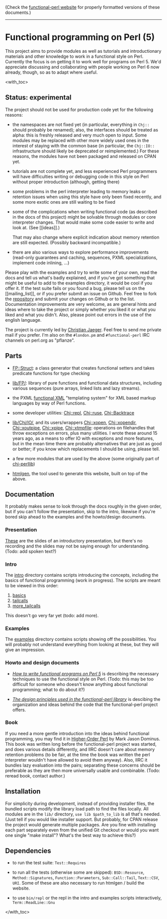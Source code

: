 (Check the [functional-perl website](http://functional-perl.org/) for
properly formatted versions of these documents.)

---

# Functional programming on Perl (5)

This project aims to provide modules as well as tutorials and
introductionary materials and other knowledge to work in a functional
style on Perl. Currently the focus is on getting it to work well for
programs on Perl 5. We'd appreciate discussing and collaborating with
people working on Perl 6 now already, though, so as to adapt where
useful.


<with_toc>

## Status: experimental

The project should not be used for production code yet for the
following reasons:

* the namespaces are not fixed yet (in particular, everything in
  `Chj::` should probably be renamed); also, the interfaces should be
  treated as alpha: this is freshly released and very much open to
  input. Some modules may be replaced with other more widely used ones
  in the interest of staying with the common base (in particular, the
  `Chj::IO::` infrastructure should likely be deprecated or
  reimplemented.) For these reasons, the modules have not been
  packaged and released on CPAN yet.

* tutorials are not complete yet, and less experienced Perl
  programmers will have difficulties writing or debugging code in this
  style on Perl without proper introduction (although, getting there)

* some problems in the perl interpreter leading to memory leaks or
  retention issues when using this style have only been fixed
  recently, and some more exotic ones are still waiting to be fixed

* some of the complications when writing functional code (as described
  in the docs of this project) might be solvable through modules or
  core interpreter changes. That would make some code easier to write
  and look at. (See [[ideas]].)

  That may also change where explicit indication about memory
  retention are still expected. (Possibly backward incompatible.)

* there are also various ways to explore performance improvements
  (read-only guarantees and caching, sequences, PXML specializations,
  implement code inlining, ...)

Please play with the examples and try to write some of your own, read
the docs and tell us what's badly explained, and if you've got
something that might be useful to add to the examples directory, it
would be cool if you offer it. If the test suite fails or you found a
bug, please tell us on the [[mailing_list]], or if you prefer submit
an issue on Github. Feel free to fork the
[repository](https://github.com/pflanze/functional-perl/) and submit
your changes on Github or to the list. Documentation improvements are
very welcome, as are general hints and ideas where to take the project
or simply whether you liked it or what you liked and what you
didn't. Also, please point out errors in the use of the english
language.

The project is currently led by [Christian
Jaeger](http://leafpair.com/contact). Feel free to send me private
mail if you prefer. I'm also on the `#london.pm` and
`#functional-perl` IRC channels on perl.org as "pflanze".


## Parts

* [FP::Struct](lib/FP/Struct.pm): a class generator that creates
  functional setters and takes predicate functions for type checking

* [lib/FP/](lib/FP/): library of pure functions and
  functional data structures, including various sequences (pure
  arrays, linked lists and lazy streams).

* the PXML [functional XML](functional_XML/README.md) "templating
  system" for XML based markup languages by way of Perl
  functions.

* some developer utilities: [Chj::repl](lib/Chj/repl.pm),
  [Chj::ruse](lib/Chj/ruse.pm), [Chj::Backtrace](lib/Chj/Backtrace.pm)

* [lib/Chj/IO/](lib/Chj/IO/), and its users/wrappers
  [Chj::xopen](lib/Chj/xopen.pm),
  [Chj::xopendir](lib/Chj/xopendir.pm),
  [Chj::xoutpipe](lib/Chj/xoutpipe.pm),
  [Chj::xpipe](lib/Chj/xpipe.pm),
  [Chj::xtmpfile](lib/Chj/xtmpfile.pm):
  operations on filehandles that throw exceptions on errors, plus
  many utilities.
  I wrote these around 15 years ago, as a means to offer IO with
  exceptions and more features, but in the mean time there are
  probably alternatives that are just as good or better; if you know
  which replacements I should be using, please tell.

* a few more modules that are used by the above (some originally part
  of [chj-perllib](https://github.com/pflanze/chj-perllib))

* [htmlgen](htmlgen/README.md), the tool used to generate this
  website, built on top of the above.


## Documentation

It probably makes sense to look through the docs roughly in the given
order, but if you can't follow the presentation, skip to the intro,
likewise if you're bored skip ahead to the examples and the
howto/design documents.

### Presentation

[These](http://functional-perl.org/london.pm-talk/) are the slides of
an introductory presentation, but there's no recording and the slides
may not be saying enough for understanding. (Todo: add spoken text?)

### Intro

The [intro](intro/) directory contains scripts introducing the
concepts, including the basics of functional programming (work in
progress). The scripts are meant to be viewed in this order:

1. [basics](intro/basics)
1. [tailcalls](intro/tailcalls)
1. [more_tailcalls](intro/more_tailcalls)

This doesn't go very far yet (todo: add more).

### Examples

The [examples](examples/README.md) directory contains scripts showing
off the possibilities. You will probably not understand everything
from looking at these, but they will give an impression.

### Howto and design documents

* *[How to write functional programs on Perl 5](docs/howto.md)* is
  describing the necessary techniques to use the functional style on
  Perl. (Todo: this may be too difficult for someone who doesn't know
  anything about functional programming; what to do about it?)

* *[The design principles used in the functional-perl
  library](docs/design.md)* is descibing the organization and ideas
  behind the code that the functional-perl project offers.

### Book

If you need a more gentle introduction into the ideas behind
functional programming, you may find it in [Higher-Order
Perl](http://hop.perl.plover.com/) by Mark Jason Dominus.  This book
was written long before the functional-perl project was started, and
does various details differently, and IIRC doesn't care about memory
retention problems (to be fair, at the time the book was written the
perl interpreter wouldn't have allowed to avoid them anyway). Also,
IIRC it bundles lazy evaluation into the pairs; separating these
concerns should be preferable as they are then more universally usable
and combinable. (Todo: reread book, contact author.)


## Installation

For simplicity during development, instead of providing installer
files, the bundled scripts modify the library load path to find the
files locally. All modules are in the `lib/` directory, `use lib
$path_to_lib` is all that's needed. (Just tell if you would like
installer support. But probably, for CPAN release the project would
generate multiple packages. Are you fine with installing each part
separately even from the unified Git checkout or would you want one
single "make install"? What's the best way to achieve this?)

## Dependencies

* to run the test suite: `Test::Requires`

* to run all the tests (otherwise some are skipped):
  `BSD::Resource`, `Method::Signatures`, `Function::Parameters`,
  `Sub::Call::Tail`, `Text::CSV`, `URI`. Some of these are also
  necessary to run htmlgen / build the website.

* to use `bin/repl` or the repl in the intro and examples scripts
  interactively, `Term::ReadLine::Gnu`

</with_toc>
